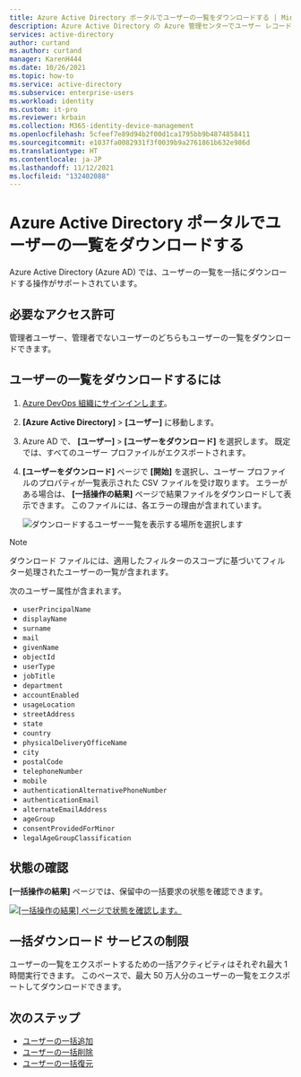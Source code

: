 ```yaml
---
title: Azure Active Directory ポータルでユーザーの一覧をダウンロードする | Microsoft Docs
description: Azure Active Directory の Azure 管理センターでユーザー レコードを一括ダウンロードします。
services: active-directory
author: curtand
ms.author: curtand
manager: KarenH444
ms.date: 10/26/2021
ms.topic: how-to
ms.service: active-directory
ms.subservice: enterprise-users
ms.workload: identity
ms.custom: it-pro
ms.reviewer: krbain
ms.collection: M365-identity-device-management
ms.openlocfilehash: 5cfeef7e89d94b2f00d1ca1795bb9b4874858411
ms.sourcegitcommit: e1037fa0082931f3f0039b9a2761861b632e986d
ms.translationtype: HT
ms.contentlocale: ja-JP
ms.lasthandoff: 11/12/2021
ms.locfileid: "132402088"
---
```

# <a name="download-a-list-of-users-in-azure-active-directory-portal"></a>Azure Active Directory ポータルでユーザーの一覧をダウンロードする

Azure Active Directory (Azure AD) では、ユーザーの一覧を一括にダウンロードする操作がサポートされています。

## <a name="required-permissions"></a>必要なアクセス許可

管理者ユーザー、管理者でないユーザーのどちらもユーザーの一覧をダウンロードできます。

## <a name="to-download-a-list-of-users"></a>ユーザーの一覧をダウンロードするには

1. [Azure DevOps 組織にサインインします](https://aad.portal.azure.com)。
2. **[Azure Active Directory]**  >  **[ユーザー]**  に移動します。
3. Azure AD で、 **[ユーザー]**  >  **[ユーザーをダウンロード]** を選択します。 既定では、すべてのユーザー プロファイルがエクスポートされます。
4. **[ユーザーをダウンロード]** ページで **[開始]** を選択し、ユーザー プロファイルのプロパティが一覧表示された CSV ファイルを受け取ります。 エラーがある場合は、 **[一括操作の結果]** ページで結果ファイルをダウンロードして表示できます。 このファイルには、各エラーの理由が含まれています。

   ![ダウンロードするユーザー一覧を表示する場所を選択します](./media/users-bulk-download/bulk-download.png)
   
>[!NOTE]
>ダウンロード ファイルには、適用したフィルターのスコープに基づいてフィルター処理されたユーザーの一覧が含まれます。

   次のユーザー属性が含まれます。

   - `userPrincipalName`
   - `displayName`
   - `surname`
   - `mail`
   - `givenName`
   - `objectId`
   - `userType`
   - `jobTitle`
   - `department`
   - `accountEnabled`
   - `usageLocation`
   - `streetAddress`
   - `state`
   - `country`
   - `physicalDeliveryOfficeName`
   - `city`
   - `postalCode`
   - `telephoneNumber`
   - `mobile`
   - `authenticationAlternativePhoneNumber`
   - `authenticationEmail`
   - `alternateEmailAddress`
   - `ageGroup`
   - `consentProvidedForMinor`
   - `legalAgeGroupClassification`

## <a name="check-status"></a>状態の確認

**[一括操作の結果]** ページでは、保留中の一括要求の状態を確認できます。

[![[一括操作の結果] ページで状態を確認します。](./media/users-bulk-download/bulk-center.png)](./media/users-bulk-download/bulk-center.png#lightbox)

## <a name="bulk-download-service-limits"></a>一括ダウンロード サービスの制限

ユーザーの一覧をエクスポートするための一括アクティビティはそれぞれ最大 1 時間実行できます。 このペースで、最大 50 万人分のユーザーの一覧をエクスポートしてダウンロードできます。

## <a name="next-steps"></a>次のステップ

- [ユーザーの一括追加](users-bulk-add.md)
- [ユーザーの一括削除](users-bulk-delete.md)
- [ユーザーの一括復元](users-bulk-restore.md)
